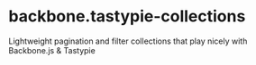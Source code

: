 backbone.tastypie-collections
=============================

Lightweight pagination and filter collections that play nicely with Backbone.js &amp; Tastypie
